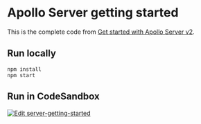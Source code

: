 # Apollo Server getting started

This is the complete code from [Get started with Apollo Server v2](https://www.apollographql.com/docs/apollo-server/v2/getting-started/).

## Run locally

```shell
npm install
npm start
```

## Run in CodeSandbox

<a href="https://codesandbox.io/s/github/apollographql/docs-examples/tree/main/apollo-server/v2/getting-started?fontsize=14&hidenavigation=1&theme=dark">
  <img alt="Edit server-getting-started" src="https://codesandbox.io/static/img/play-codesandbox.svg">
</a>
